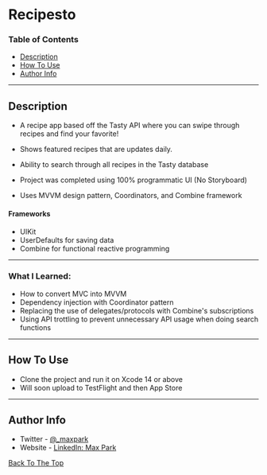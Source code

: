# Recipesto

### Table of Contents

- [Description](#description)
- [How To Use](#how-to-use)
- [Author Info](#author-info)

---

## Description

- A recipe app based off the Tasty API where you can swipe through recipes and find your favorite!

- Shows featured recipes that are updates daily.

- Ability to search through all recipes in the Tasty database

- Project was completed using 100% programmatic UI (No Storyboard)

- Uses MVVM design pattern, Coordinators, and Combine framework

#### Frameworks

- UIKit
- UserDefaults for saving data
- Combine for functional reactive programming

---

### What I Learned:
- How to convert MVC into MVVM
- Dependency injection with Coordinator pattern
- Replacing the use of delegates/protocols with Combine's subscriptions
- Using API trottling to prevent unnecessary API usage when doing search functions
---

## How To Use

- Clone the project and run it on Xcode 14 or above
- Will soon upload to TestFlight and then App Store
---

## Author Info

- Twitter - [@_maxpark](https://twitter.com/_maxpark)
- Website - [LinkedIn: Max Park](https://www.linkedin.com/in/itsmaxpark/)

[Back To The Top](#Recipesto)
